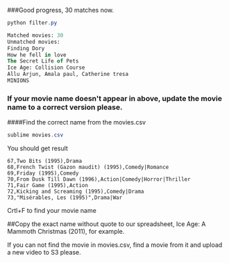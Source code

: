
###Good progress, 30 matches now.
```java
python filter.py 
```
```sql
Matched movies: 30
Unmatched movies:
Finding Dory
How he fell in love
The Secret Life of Pets
Ice Age: Collision Course
Allu Arjun, Amala paul, Catherine tresa
MINIONS
```


### If your movie name doesn't appear in above, update the movie name to a correct version please.

####Find the correct name from the movies.csv

```java
sublime movies.csv
```
You should get result
```
67,Two Bits (1995),Drama
68,French Twist (Gazon maudit) (1995),Comedy|Romance
69,Friday (1995),Comedy
70,From Dusk Till Dawn (1996),Action|Comedy|Horror|Thriller
71,Fair Game (1995),Action
72,Kicking and Screaming (1995),Comedy|Drama
73,"Misérables, Les (1995)",Drama|War
```
Crtl+F to find your movie name

##Copy the exact name without quote to our spreadsheet, Ice Age: A Mammoth Christmas (2011), for example.

If you can not find the movie in movies.csv, find a movie from it and upload a new video to S3 please.

